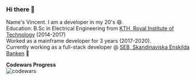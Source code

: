 ### Hi there 👋

Name's Vincent. 
I am a developer in my 20's 😄.  
Education: B.Sc in Electrical Engineering from [KTH, Royal Institute of Technology](https://www.kth.se/en) (2014-2017)  
Worked as a mainframe developer for 3 years (2017-2020).  
Currently working as a full-stack developer @ [SEB, Skandinaviska Enskilda Banken](https://sebgroup.com) 🏦  
  
 **Codewars Progress**  
![codewars](https://www.codewars.com/users/BullishVince/badges/large)
